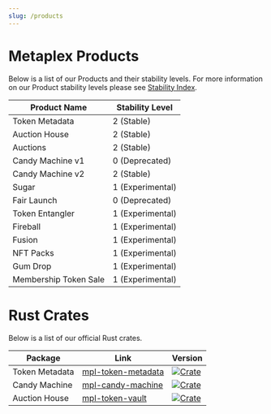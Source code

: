```yaml
---
slug: /products
---
```


# Metaplex Products
Below is a list of our Products and their stability levels. For more information on our Product stability levels please see [Stability Index](/stability).

| Product Name          | Stability Level  |
|-----------------------|------------------|
| Token Metadata        | 2 (Stable)       |
| Auction House         | 2 (Stable)       |
| Auctions              | 2 (Stable)       |
| Candy Machine v1      | 0 (Deprecated)   |
| Candy Machine v2      | 2 (Stable)       |
| Sugar                 | 1 (Experimental) |
| Fair Launch           | 0 (Deprecated)   |
| Token Entangler       | 1 (Experimental) |
| Fireball              | 1 (Experimental) |
| Fusion                | 1 (Experimental) |
| NFT Packs             | 1 (Experimental) |
| Gum Drop              | 1 (Experimental) |
| Membership Token Sale | 1 (Experimental) |


# Rust Crates

Below is a list of our official Rust crates.

| Package        | Link                                                              | Version                                                                                                     |
|----------------|-------------------------------------------------------------------|-------------------------------------------------------------------------------------------------------------|
| Token Metadata | [mpl-token-metadata](https://crates.io/crates/mpl-token-metadata) | [![Crate](https://img.shields.io/crates/v/mpl-token-metadata)](https://crates.io/crates/mpl-token-metadata) |
| Candy Machine  | [mpl-candy-machine](https://crates.io/crates/mpl-candy-machine)   | [![Crate](https://img.shields.io/crates/v/mpl-candy-machine)](https://crates.io/crates/mpl-candy-machine)   |
| Auction House  | [mpl-token-vault](https://crates.io/crates/mpl-auction-house)     | [![Crate](https://img.shields.io/crates/v/mpl-auction-house)](https://crates.io/crates/mpl-auction-house)   |
